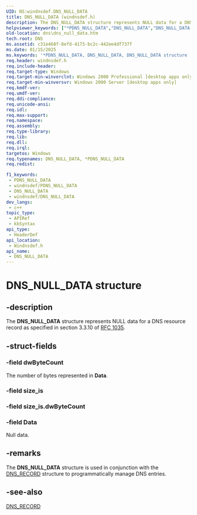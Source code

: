 ```yaml
---
UID: NS:windnsdef.DNS_NULL_DATA
title: DNS_NULL_DATA (windnsdef.h)
description: The DNS_NULL_DATA structure represents NULL data for a DNS resource record as specified in section 3.3.10 of RFC 1035.
helpviewer_keywords: ["*PDNS_NULL_DATA","DNS_NULL_DATA","DNS_NULL_DATA structure [DNS]","PDNS_NULL_DATA","PDNS_NULL_DATA structure pointer [DNS]","_dns_dns_null_data","dns.dns_null_data","windnsdef/DNS_NULL_DATA","windnsdef/PDNS_NULL_DATA"]
old-location: dns\dns_null_data.htm
tech.root: DNS
ms.assetid: c31e468f-8efd-4173-bc2c-442ee4df737f
ms.date: 01/15/2025
ms.keywords: '*PDNS_NULL_DATA, DNS_NULL_DATA, DNS_NULL_DATA structure [DNS], PDNS_NULL_DATA, PDNS_NULL_DATA structure pointer [DNS], _dns_dns_null_data, dns.dns_null_data, windnsdef/DNS_NULL_DATA, windnsdef/PDNS_NULL_DATA'
req.header: windnsdef.h
req.include-header: 
req.target-type: Windows
req.target-min-winverclnt: Windows 2000 Professional [desktop apps only]
req.target-min-winversvr: Windows 2000 Server [desktop apps only]
req.kmdf-ver: 
req.umdf-ver: 
req.ddi-compliance: 
req.unicode-ansi: 
req.idl: 
req.max-support: 
req.namespace: 
req.assembly: 
req.type-library: 
req.lib: 
req.dll: 
req.irql: 
targetos: Windows
req.typenames: DNS_NULL_DATA, *PDNS_NULL_DATA
req.redist: 

f1_keywords:
 - PDNS_NULL_DATA
 - windnsdef/PDNS_NULL_DATA
 - DNS_NULL_DATA
 - windnsdef/DNS_NULL_DATA
dev_langs:
 - c++
topic_type:
 - APIRef
 - kbSyntax
api_type:
 - HeaderDef
api_location:
 - Windnsdef.h
api_name:
 - DNS_NULL_DATA
---
```


# DNS_NULL_DATA structure


## -description

The 
<b>DNS_NULL_DATA</b> structure represents NULL data for a DNS resource record as specified in section 3.3.10 of <a href="https://www.ietf.org/rfc/rfc1035.txt">RFC 1035</a>.

## -struct-fields

### -field dwByteCount

The number of bytes represented in <b>Data</b>.

### -field size_is

### -field size_is.dwByteCount

### -field Data

Null data.

## -remarks

The 
<b>DNS_NULL_DATA</b> structure is used in conjunction with the 
<a href="/windows/win32/api/windnsdef/ns-windnsdef-dns_recorda">DNS_RECORD</a> structure to programmatically manage DNS entries.

## -see-also

<a href="/windows/win32/api/windnsdef/ns-windnsdef-dns_recorda">DNS_RECORD</a>

